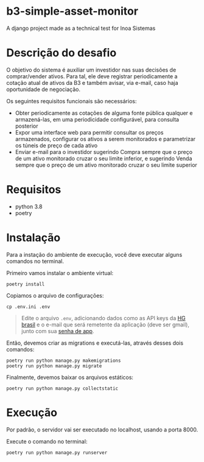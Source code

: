 # b3-simple-asset-monitor
A django project made as a technical test for Inoa Sistemas


# Descrição do desafio
O objetivo do sistema é auxiliar um investidor nas suas decisões de comprar/vender ativos. Para tal, ele deve registrar periodicamente a cotação atual de ativos da B3 e também avisar, via e-mail, caso haja oportunidade de negociação.

Os seguintes requisitos funcionais são necessários:

- Obter periodicamente as cotações de alguma fonte pública qualquer e armazená-las, em uma periodicidade configurável, para consulta posterior
- Expor uma interface web para permitir consultar os preços armazenados, configurar os ativos a serem monitorados e parametrizar os túneis de preço de cada ativo
- Enviar e-mail para o investidor sugerindo Compra sempre que o preço de um ativo monitorado cruzar o seu limite inferior, e sugerindo Venda sempre que o preço de um ativo monitorado cruzar o seu limite superior


# Requisitos
- python 3.8
- poetry


# Instalação
Para a instação do ambiente de execução, você deve executar alguns comandos no terminal.

Primeiro vamos instalar o ambiente virtual:
```
poetry install
```

Copiamos o arquivo de configurações:
```
cp .env.ini .env
```

> Edite o arquivo `.env`, adicionando dados como as API keys da [HG brasil](https://hgbrasil.com/) e o e-mail que será remetente da aplicação (deve ser gmail), junto com sua [senha de app](https://support.google.com/mail/answer/185833).

Então, devemos criar as migrations e executá-las, através desses dois comandos:
```
poetry run python manage.py makemigrations
poetry run python manage.py migrate
```

Finalmente, devemos baixar os arquivos estáticos:
```
poetry run python manage.py collectstatic
```


# Execução
Por padrão, o servidor vai ser executado no localhost, usando a porta 8000.

Execute o comando no terminal:
```
poetry run python manage.py runserver
```
